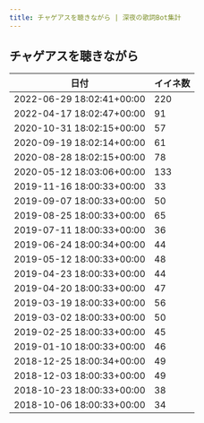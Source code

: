 ```yaml
---
title: チャゲアスを聴きながら | 深夜の歌詞Bot集計
---
```

## チャゲアスを聴きながら

|日付|イイネ数|
|-|-|
|2022-06-29 18:02:41+00:00|220|
|2022-04-17 18:02:47+00:00|91|
|2020-10-31 18:02:15+00:00|57|
|2020-09-19 18:02:14+00:00|61|
|2020-08-28 18:02:15+00:00|78|
|2020-05-12 18:03:06+00:00|133|
|2019-11-16 18:00:33+00:00|33|
|2019-09-07 18:00:33+00:00|50|
|2019-08-25 18:00:33+00:00|65|
|2019-07-11 18:00:33+00:00|36|
|2019-06-24 18:00:34+00:00|44|
|2019-05-12 18:00:33+00:00|48|
|2019-04-23 18:00:33+00:00|44|
|2019-04-20 18:00:33+00:00|47|
|2019-03-19 18:00:33+00:00|56|
|2019-03-02 18:00:33+00:00|50|
|2019-02-25 18:00:33+00:00|45|
|2019-01-10 18:00:33+00:00|46|
|2018-12-25 18:00:34+00:00|49|
|2018-12-03 18:00:33+00:00|49|
|2018-10-23 18:00:33+00:00|38|
|2018-10-06 18:00:33+00:00|34|
